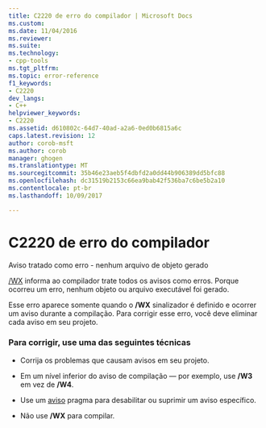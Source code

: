 ```yaml
---
title: C2220 de erro do compilador | Microsoft Docs
ms.custom: 
ms.date: 11/04/2016
ms.reviewer: 
ms.suite: 
ms.technology:
- cpp-tools
ms.tgt_pltfrm: 
ms.topic: error-reference
f1_keywords:
- C2220
dev_langs:
- C++
helpviewer_keywords:
- C2220
ms.assetid: d610802c-64d7-40ad-a2a6-0ed0b6815a6c
caps.latest.revision: 12
author: corob-msft
ms.author: corob
manager: ghogen
ms.translationtype: MT
ms.sourcegitcommit: 35b46e23aeb5f4dbfd2a0dd44b906389dd5bfc88
ms.openlocfilehash: dc31519b2153c66ea9bab42f536ba7c6be5b2a10
ms.contentlocale: pt-br
ms.lasthandoff: 10/09/2017

---
```

# <a name="compiler-error-c2220"></a>C2220 de erro do compilador
Aviso tratado como erro - nenhum arquivo de objeto gerado  
  
 [/WX](../../build/reference/compiler-option-warning-level.md) informa ao compilador trate todos os avisos como erros. Porque ocorreu um erro, nenhum objeto ou arquivo executável foi gerado.  
  
 Esse erro aparece somente quando o **/WX** sinalizador é definido e ocorrer um aviso durante a compilação. Para corrigir esse erro, você deve eliminar cada aviso em seu projeto.  
  
### <a name="to-fix-use-one-of-the-following-techniques"></a>Para corrigir, use uma das seguintes técnicas  
  
-   Corrija os problemas que causam avisos em seu projeto.  
  
-   Em um nível inferior do aviso de compilação — por exemplo, use **/W3** em vez de **/W4**.  
  
-   Use um [aviso](../../preprocessor/warning.md) pragma para desabilitar ou suprimir um aviso específico.  
  
-   Não use **/WX** para compilar.
